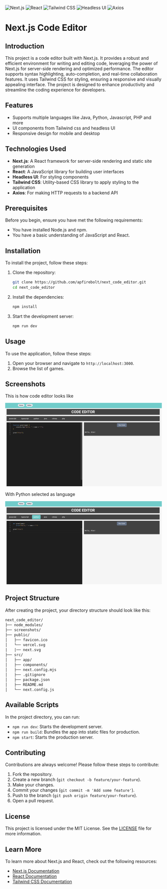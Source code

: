 
![Next.js](https://img.shields.io/badge/Next.js-000000?style=for-the-badge&logo=nextdotjs&logoColor=white)
![React](https://img.shields.io/badge/React-20232A?style=for-the-badge&logo=react&logoColor=61DAFB)
![Tailwind CSS](https://img.shields.io/badge/Tailwind_CSS-38B2AC?style=for-the-badge&logo=tailwind-css&logoColor=white)
![Headless UI](https://img.shields.io/badge/Headless--UI-4B5563?style=for-the-badge&logo=headlessui&logoColor=white)
![Axios](https://img.shields.io/badge/Axios-5A29E4?style=for-the-badge&logo=axios&logoColor=white)

# Next.js Code Editor

## Introduction

This project is a code editor built with Next.js. It provides a robust and efficient environment for writing and editing code, leveraging the power of Next.js for server-side rendering and optimized performance. The editor supports syntax highlighting, auto-completion, and real-time collaboration features. It uses Tailwind CSS for styling, ensuring a responsive and visually appealing interface. The project is designed to enhance productivity and streamline the coding experience for developers.


## Features

- Supports multiple languages like Java, Python, Javascript, PHP and more
- UI components from Tailwind css and headless UI
- Responsive design for mobile and desktop

## Technologies Used

- **Next.js**: A React framework for server-side rendering and static site generation
- **React**: A JavaScript library for building user interfaces
- **Headless UI**: For styling components
- **Tailwind CSS**: Utility-based CSS library to apply styling to the application
- **Axios**: For making HTTP requests to a backend API

## Prerequisites

Before you begin, ensure you have met the following requirements:

- You have installed Node.js and npm.
- You have a basic understanding of JavaScript and React.

## Installation

To install the project, follow these steps:

1. Clone the repository:

    ```sh
    git clone https://github.com/apfirebolt/next_code_editor.git
    cd next_code_editor
    ```

2. Install the dependencies:

    ```sh
    npm install
    ```

3. Start the development server:

    ```sh
    npm run dev
    ```

## Usage

To use the application, follow these steps:

1. Open your browser and navigate to `http://localhost:3000`.
2. Browse the list of games.

## Screenshots

This is how code editor looks like

![Screenshot](/screenshots/1.png)

With Python selected as language

![Screenshot](/screenshots/2.png)

## Project Structure

After creating the project, your directory structure should look like this:

```
next_code_editor/
├── node_modules/
├── screenshots/
├── public/
│   ├── favicon.ico
│   └── vercel.svg
|   |── next.svg
├── src/
│   ├── app/
│   ├── components/
│   ├── next.config.mjs
│   ├── .gitignore
│   ├── package.json
│   ├── README.md
│   └── next.config.js
```

## Available Scripts

In the project directory, you can run:

- `npm run dev`: Starts the development server.
- `npm run build`: Bundles the app into static files for production.
- `npm start`: Starts the production server.

## Contributing

Contributions are always welcome! Please follow these steps to contribute:

1. Fork the repository.
2. Create a new branch (`git checkout -b feature/your-feature`).
3. Make your changes.
4. Commit your changes (`git commit -m 'Add some feature'`).
5. Push to the branch (`git push origin feature/your-feature`).
6. Open a pull request.

## License

This project is licensed under the MIT License. See the [LICENSE](LICENSE) file for more information.

## Learn More

To learn more about Next.js and React, check out the following resources:

- [Next.js Documentation](https://nextjs.org/docs)
- [React Documentation](https://reactjs.org/)
- [Tailwind CSS Documentation](https://tailwindcss.com/docs)

